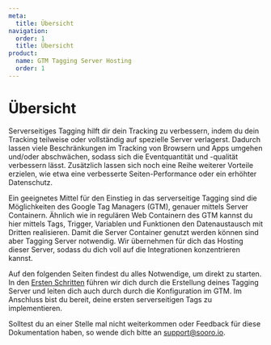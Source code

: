 ```yaml
---
meta:
  title: Übersicht
navigation:
  order: 1
  title: Übersicht
product:
  name: GTM Tagging Server Hosting
  order: 1
---
```


# Übersicht

Serverseitiges Tagging hilft dir dein Tracking zu verbessern, indem du dein Tracking teilweise oder vollständig auf spezielle Server verlagerst. Dadurch lassen viele Beschränkungen im Tracking von Browsern und Apps umgehen und/oder abschwächen, sodass sich die Eventquantität und -qualität verbessern lässt. Zusätzlich lassen sich noch eine Reihe weiterer Vorteile erzielen, wie etwa eine verbesserte Seiten-Performance oder ein erhöhter Datenschutz.

Ein geeignetes Mittel für den Einstieg in das serverseitige Tagging sind die Möglichkeiten des Google Tag Managers (GTM), genauer mittels Server Containern. Ähnlich wie in regulären Web Containern des GTM kannst du hier mittels Tags, Trigger, Variablen und Funktionen den Datenaustausch mit Dritten realisieren. Damit die Server Container genutzt werden können sind aber Tagging Server notwendig. Wir übernehmen für dich das Hosting dieser Server, sodass du dich voll auf die Integrationen konzentrieren kannst.

Auf den folgenden Seiten findest du alles Notwendige, um direkt zu starten. In den [Ersten Schritten](/content/de-DE/gtm-tagging-server-hosting/get-started.md) führen wir dich durch die Erstellung deines Tagging Server und leiten dich auch durch durch die Konfiguration im GTM. Im Anschluss bist du bereit, deine ersten serverseitigen Tags zu implementieren.

Solltest du an einer Stelle mal nicht weiterkommen oder Feedback für diese Dokumentation haben, so wende dich bitte an [support@sooro.io](mailto:support@sooro.io).
